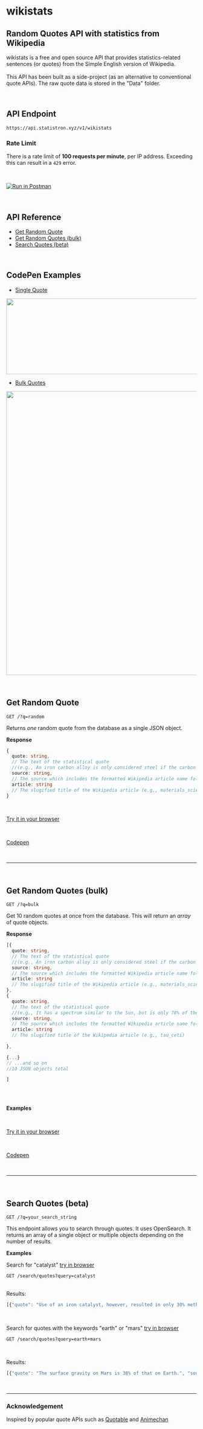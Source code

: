 

<h1>wikistats</h1>


<h2>Random Quotes API with statistics from Wikipedia</h2>


wikistats is a free and open source API that provides statistics-related sentences (or quotes) from the Simple English version of Wikipedia.\
\
This API has been built as a side-project (as an alternative to conventional quote APIs). The raw quote data is stored in the "Data" folder.

<br>

## API Endpoint

```
https://api.statistron.xyz/v1/wikistats
```

### Rate Limit

There is a rate limit of **100 requests per minute**, per IP address. Exceeding this can result in a `429` error. 


<br>

[![Run in Postman](https://run.pstmn.io/button.svg)](https://god.gw.postman.com/run-collection/26982513-8fb164dd-eebf-441a-99ff-21ea675410b4?action=collection%2Ffork&collection-url=entityId%3D26982513-8fb164dd-eebf-441a-99ff-21ea675410b4%26entityType%3Dcollection%26workspaceId%3Da547849a-d103-4bad-aaa7-00ff8e0dd146)

<br>



## API Reference <!-- omit in toc -->

- [Get Random Quote](#get-random-quote)
- [Get Random Quotes (bulk)](#get-random-quotes-bulk)
- [Search Quotes (beta)](#search-quotes-beta)

<br>

## CodePen Examples <!-- omit in toc -->

- [Single Quote](https://codepen.io/statistron/pen/JjmRbyL)

[<img src="assets/screenshot_single_quote_15-50-54.png"  width="700" height="200">](https://codepen.io/statistron/pen/JjmRbyL)

- [Bulk Quotes](https://codepen.io/statistron/pen/KKGgNXM)

[<img src="assets/screenshot_bulk_quotes_15-40-11.png"  width="700" height="750">](https://codepen.io/statistron/pen/KKGgNXM)



<br>

## Get Random Quote

```HTTP
GET /?q=random
```

Returns *one* random quote from the database as a single JSON object.
                                   

**Response**

```ts
{
  quote: string,
  // The text of the statistical quote 
  //(e.g., An iron carbon alloy is only considered steel if the carbon level is between 0.01% and 2.00%.)
  source: string,
  // The source which includes the formatted Wikipedia article name followed by Wikipedia (e.g., Materials Science | Wikipedia)
  article: string
  // The slugified title of the Wikipedia article (e.g., materials_science)
}
```
<br>

[Try it in your browser](https://api.statistron.xyz/v1/wikistats?q=random)

<br>

[Codepen](https://codepen.io/statistron/pen/JjmRbyL)


<br>


---

<br>

## Get Random Quotes (bulk)

```HTTP
GET /?q=bulk
```

Get 10 random quotes at once from the database.  This will return an *array* of quote objects.  


**Response**

```ts
[{
  quote: string,
  // The text of the statistical quote 
  //(e.g., An iron carbon alloy is only considered steel if the carbon level is between 0.01% and 2.00%.)
  source: string,
  // The source which includes the formatted Wikipedia article name followed by Wikipedia (e.g., Materials Science | Wikipedia)
  article: string
  // The slugified title of the Wikipedia article (e.g., materials_science)
},
{
  quote: string,
  // The text of the statistical quote 
  //(e.g., It has a spectrum similar to the Sun, but is only 78% of the Suns mass.)
  source: string,
  // The source which includes the formatted Wikipedia article name followed by Wikipedia (e.g., Tau Ceti | Wikipedia)
  article: string
  // The slugified title of the Wikipedia article (e.g., tau_ceti)
 
},

{...}
// ...and so on
//10 JSON objects total

]



```

<br>



**Examples**

<br>

[Try it in your browser](https://api.statistron.xyz/v1/wikistats?q=bulk)

<br>

[Codepen](https://codepen.io/statistron/pen/KKGgNXM)


<br>

---


<br>

## Search Quotes (beta)

```HTTP
GET /?q=your_search_string
```

This endpoint allows you to search through quotes.  It uses OpenSearch.  It returns an array of a single object or multiple objects depending on the number of results.


**Examples**

Search for "catalyst" [try in browser](https://api.statistron.xyz/v1/wikistats?q=bulk)

```HTTP
GET /search/quotes?query=catalyst
```
<br>
Results:

```ts
[{"quote": "Use of an iron catalyst, however, resulted in only 30% methane in the product; the rest consisted of short-chain hydrocarbons.", "source": "Fischer-tropsch Process | Wikipedia", "article": "fischer-tropsch_process"}]

```

<br>

Search for quotes with the keywords "earth" or "mars" [try in browser](https://api.statistron.xyz/v1/wikistats?q=earth+mars)

```HTTP
GET /search/quotes?query=earth+mars
```
<br>

Results:

```ts
[{"quote": "The surface gravity on Mars is 38% of that on Earth.", "source": "Colonization Of Mars | Wikipedia", "article": "colonization_of_mars"}, {"quote": "The Sun as seen from Mars is about as large as seen from Earth, and shines 40% of the light, approximately the brightness of a slightly cloudy afternoon on Earth.", "source": "Extraterrestrial Sky | Wikipedia", "article": "extraterrestrial_sky"}, {"quote": "Mars mantle makes up 74–88% of its mass.", "source": "Mantle (geology) | Wikipedia", "article": "mantle_(geology)"}, {"quote": "About 60% of the surface of Mars shows a record of impacts from that era.", "source": "Mars | Wikipedia", "article": "mars"}, {"quote": "The planet is also 1.52 times as far from the Sun as Earth, resulting in just 43% of the amount of sunlight.", "source": "Mars | Wikipedia", "article": "mars"}, {"quote": "During a poles winter, it lies in continuous darkness, chilling the surface and causing the deposition of 25–30% of the atmosphere into slabs of CO2 ice (dry ice).", "source": "Mars | Wikipedia", "article": "mars"}, {"quote": "It made the smooth Borealis Basin that covers 40% of the planet.", "source": "Mars | Wikipedia", "article": "mars"}, {"quote": "This salty water makes up about 97% of all Earths water.", "source": "Earth | Wikipedia", "article": "earth"}, {"quote": "Mars has only 0.1% by volume, with the other planets having less than that.", "source": "Oxygen | Wikipedia", "article": "oxygen"}, {"quote": "Each has at least 1% of all languages on Earth:", "source": "Language Family | Wikipedia", "article": "language_family"}]

```
<br>

---

### Acknowledgement

Inspired by popular quote APIs such as [Quotable](https://github.com/lukePeavey/quotable) and [Animechan](https://github.com/rocktimsaikia/anime-chan)
